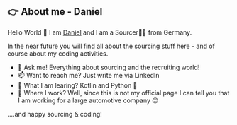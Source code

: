 ## 👉 About me - Daniel

Hello World 👋 I am [Daniel](https://www.linkedin.com/in/daniel-b%C3%B6hm-bb8512192/) and I am a Sourcer🕵️‍♀️ from Germany. 

In the near future you will find all about the sourcing stuff here - and of course about my coding activities. 

- 💬 Ask me! Everything about sourcing and the recruiting world!
- 📫 Want to reach me? Just write me via LinkedIn
- 🌱 What I am learing? Kotlin and Python 🤖
- 🔭 Where I work? Well, since this is not my official page I can tell you that I am working for a large automotive company 😉

....and happy sourcing & coding! 

